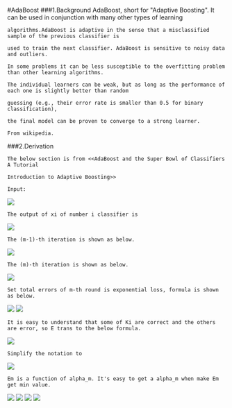 #AdaBoost
###1.Background
    AdaBoost, short for "Adaptive Boosting". It can be used in conjunction with many other types of learning 
    
    algorithms.AdaBoost is adaptive in the sense that a misclassified sample of the previous classifier is 
    
    used to train the next classifier. AdaBoost is sensitive to noisy data and outliers.
    
    In some problems it can be less susceptible to the overfitting problem than other learning algorithms.
    
    The individual learners can be weak, but as long as the performance of each one is slightly better than random 
    
    guessing (e.g., their error rate is smaller than 0.5 for binary classification), 
    
    the final model can be proven to converge to a strong learner.

    From wikipedia.
    
###2.Derivation
    
    The below section is from <<AdaBoost and the Super Bowl of Classifiers A Tutorial 
    
    Introduction to Adaptive Boosting>>
    
    Input:
    
<img src="http://chart.googleapis.com/chart?cht=tx&chl=T%3D%5B(x%5E%7B(1)%7D%2Cy%5E%7B(1)%7D)%2C(x%5E%7B(2)%7D%2Cy%5E%7B(2)%7D)%2C...(x%5E%7B(n)%7D%2Cy%5E%7B(n)%7D)%5D%0A%3Cbr%3E%0AY%5Cin%20%5B-1%2C1%5D" style="border:none;" />

    The output of xi of number i classifier is  
    
<img src="http://chart.googleapis.com/chart?cht=tx&chl=k_%7Bi%7D(x%5E%7Bi%7D)" style="border:none;" />

    The (m-1)-th iteration is shown as below.
    
<img src="http://chart.googleapis.com/chart?cht=tx&chl=C_%7B(m-1)%7D(x_%7Bi%7D)%3D%5Calpha_%7B1%7Dk_%7B1%7D(x%5E%7Bi%7D)%2B%5Calpha_%7B2%7Dk_%7B2%7D(x%5E%7Bi%7D)%2B...%2B%5Calpha_%7Bm-1%7Dk_%7Bm-1%7D(x%5E%7Bi%7D)" style="border:none;" />

    The (m)-th iteration is shown as below.
    
<img src="http://chart.googleapis.com/chart?cht=tx&chl=C_%7B(m)%7D(x_%7Bi%7D)%3DC_%7B(m-1)%7D(x_%7Bi%7D)%2B%5Calpha_%7Bm%7Dk_%7Bm%7D(x%5E%7Bi%7D)" style="border:none;" />
    
    Set total errors of m-th round is exponential loss, formula is shown as below.
    
<img src="http://chart.googleapis.com/chart?cht=tx&chl=E_%7Bm%7D%3D%5Csum_%7Bi%3D1%7D%5EN%20e%5E%7B-y_%7Bi%7DC_%7B(m)%7D(x_%7Bi%7D)%7D%3Cbr%3E%0A%3D%5Csum_%7Bi%3D1%7D%5EN%20e%5E%7B-y_%7Bi%7D(C_%7B(m-1)%7D(x_%7Bi%7D)%2B%5Calpha_%7Bm%7Dk_%7Bm%7D(x_%7Bi%7D))%7D" style="border:none;" />

<img src="http://chart.googleapis.com/chart?cht=tx&chl=Set%3A%20%5C%20%5C%20%5C%20w_%7Bi%7D%5E%7B(m)%7D%3De%5E%7B-y_%7Bi%7DC_%7B(m-1)(x_%7Bi%7D)%7D%7D%0A%3Cbr%3E%0A%3Cbr%3E%0A%3Cbr%3E%0A%0AE_%7Bm%7D%3D%20%5Csum_%7Bi%3D1%7D%5EN%20w_%7Bi%7D%5E%7B(m)%7D%20e%5E%7B-y_%7Bi%7D%5Calpha_%7Bm%7Dk_%7Bm%7D(x_%7Bi%7D)%7D%7D" style="border:none;" />
    
    It is easy to understand that some of Ki are correct and the others are error, so E trans to the below formula.
    
<img src="http://chart.googleapis.com/chart?cht=tx&chl=E_%7Bm%7D%3D%20%5Csum_%7By_%7Bi%7D%3Dk_%7Bm%7D(x_%7Bi%7D)%7D%20w_%7Bi%7D%5E%7B(m)%7D%20e%5E%7B-%5Calpha_%7Bm%7D%7D%2B%5Csum_%7By_%7Bi%7D%5Cne%20k_%7Bm%7D(x_%7Bi%7D)%7D%20w_%7Bi%7D%5E%7B(m)%7D%20e%5E%7B%5Calpha_%7Bm%7D%7D" style="border:none;" />
    
    Simplify the notation to
        
<img src="http://chart.googleapis.com/chart?cht=tx&chl=E_%7Bm%7D%3D%20W_%7Bc%7D%20e%5E%7B-%5Calpha_%7Bm%7D%7D%2BW_%7Be%7D%20e%5E%7B%5Calpha_%7Bm%7D%7D" style="border:none;" />

    Em is a function of alpha_m. It's easy to get a alpha_m when make Em get min value.
    
<img src="http://chart.googleapis.com/chart?cht=tx&chl=%5Cfrac%7B%5Cpart%20E_%7Bm%7D%7D%7B%5Cpart%20%5Calpha_%7Bm%7D%7D%20%3D%20-W_%7Bc%7De%5E%7B-%5Calpha_%7Bm%7D%7D%2BW_%7Be%7De%5E%7B%5Calpha_%7Bm%7D%7D%3D0" style="border:none;" />

<img src="http://chart.googleapis.com/chart?cht=tx&chl=%20-W_%7Bc%7D%2BW_%7Be%7De%5E%7B2%5Calpha_%7Bm%7D%7D%3D0%3Cbr%3E%0A%5Calpha_%7Bm%7D%3D%5Cfrac%7B1%7D%7B2%7Dln(%5Cfrac%7BW_%7Bc%7D%7D%7BW_%7Be%7D%7D)" style="border:none;" />

<img src="http://chart.googleapis.com/chart?cht=tx&chl=%5Calpha_%7Bm%7D%3D%5Cfrac%7B1%7D%7B2%7Dln(%5Cfrac%7BW-W_%7Be%7D%7D%7BW_%7Be%7D%7D)%3Cbr%3E%0A%3D%5Calpha_%7Bm%7D%3D%5Cfrac%7B1%7D%7B2%7Dln(%5Cfrac%7B1-W_%7Be%7D%7D%7BW_%7Be%7D%7D)" style="border:none;" />

<img src="http://chart.googleapis.com/chart?cht=tx&chl=%5Calpha_%7Bm%7D%3D%5Cfrac%7B1%7D%7B2%7Dln(%5Cfrac%7BW-W_%7Be%7D%7D%7BW_%7Be%7D%7D)%3Cbr%3E%0A%3D%5Calpha_%7Bm%7D%3D%5Cfrac%7B1%7D%7B2%7Dln(%5Cfrac%7B%5Cfrac%7BW%7D%7BW%7D-%5Cfrac%7BW_%7Be%7D%7D%7BW%7D%7D%7B%5Cfrac%7BW_%7Be%7D%7D%7BW%7D%7D)%3Cbr%3E%0A%3D%5Cfrac%7B1%7D%7B2%7Dln(%5Cfrac%7B1-e_%7Bm%7D%7D%7Be_%7Bm%7D%7D)" style="border:none;" />

    

    
    
    
    

    

    
